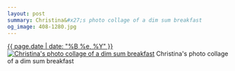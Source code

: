 ```yaml
---
layout: post
summary: Christina&#x27;s photo collage of a dim sum breakfast
og_image: 408-1280.jpg
---
```


<p>
  <time><a href="/408">{{ page.date | date: "%B %e, %Y" }}</a></time>
  <a href="/408"><img src="{{ site.assets_url }}/408-640.jpg" srcset="{{ site.assets_url }}/408-1280.jpg 1280w, {{ site.assets_url }}/408-960.jpg 960w, {{ site.assets_url }}/408-640.jpg 640w, {{ site.assets_url }}/408-320.jpg 320w" sizes="(min-width: 700px) 50vw, calc(100vw - 2rem)" alt="Christina&#x27;s photo collage of a dim sum breakfast" /></a>
  <span>Christina&#x27;s photo collage of a dim sum breakfast</span>
</p>
